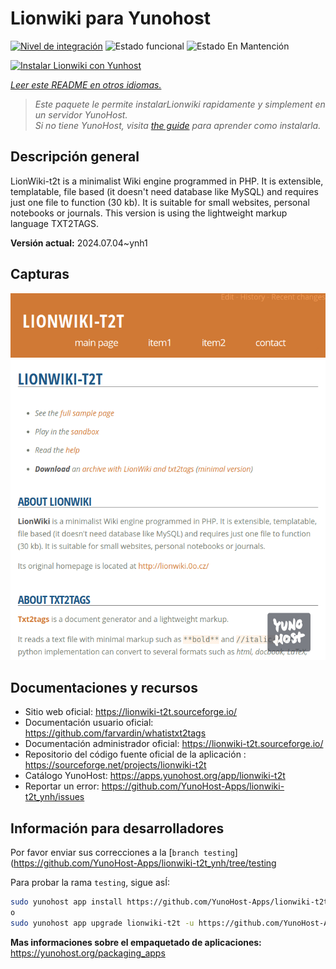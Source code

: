 <!--
Este archivo README esta generado automaticamente<https://github.com/YunoHost/apps/tree/master/tools/readme_generator>
No se debe editar a mano.
-->

# Lionwiki para Yunohost

[![Nivel de integración](https://dash.yunohost.org/integration/lionwiki-t2t.svg)](https://ci-apps.yunohost.org/ci/apps/lionwiki-t2t/) ![Estado funcional](https://ci-apps.yunohost.org/ci/badges/lionwiki-t2t.status.svg) ![Estado En Mantención](https://ci-apps.yunohost.org/ci/badges/lionwiki-t2t.maintain.svg)

[![Instalar Lionwiki con Yunhost](https://install-app.yunohost.org/install-with-yunohost.svg)](https://install-app.yunohost.org/?app=lionwiki-t2t)

*[Leer este README en otros idiomas.](./ALL_README.md)*

> *Este paquete le permite instalarLionwiki rapidamente y simplement en un servidor YunoHost.*  
> *Si no tiene YunoHost, visita [the guide](https://yunohost.org/install) para aprender como instalarla.*

## Descripción general

LionWiki-t2t is a minimalist Wiki engine programmed in PHP. It is extensible, templatable, file based (it doesn't need database like MySQL) and requires just one file to function (30 kb). It is suitable for small websites, personal notebooks or journals. This version is using the lightweight markup language TXT2TAGS.


**Versión actual:** 2024.07.04~ynh1

## Capturas

![Captura de Lionwiki](./doc/screenshots/screenshot_lionwikit2t.png)

## Documentaciones y recursos

- Sitio web oficial: <https://lionwiki-t2t.sourceforge.io/>
- Documentación usuario oficial: <https://github.com/farvardin/whatistxt2tags>
- Documentación administrador oficial: <https://lionwiki-t2t.sourceforge.io/>
- Repositorio del código fuente oficial de la aplicación : <https://sourceforge.net/projects/lionwiki-t2t>
- Catálogo YunoHost: <https://apps.yunohost.org/app/lionwiki-t2t>
- Reportar un error: <https://github.com/YunoHost-Apps/lionwiki-t2t_ynh/issues>

## Información para desarrolladores

Por favor enviar sus correcciones a la [`branch testing`](https://github.com/YunoHost-Apps/lionwiki-t2t_ynh/tree/testing

Para probar la rama `testing`, sigue asÍ:

```bash
sudo yunohost app install https://github.com/YunoHost-Apps/lionwiki-t2t_ynh/tree/testing --debug
o
sudo yunohost app upgrade lionwiki-t2t -u https://github.com/YunoHost-Apps/lionwiki-t2t_ynh/tree/testing --debug
```

**Mas informaciones sobre el empaquetado de aplicaciones:** <https://yunohost.org/packaging_apps>
